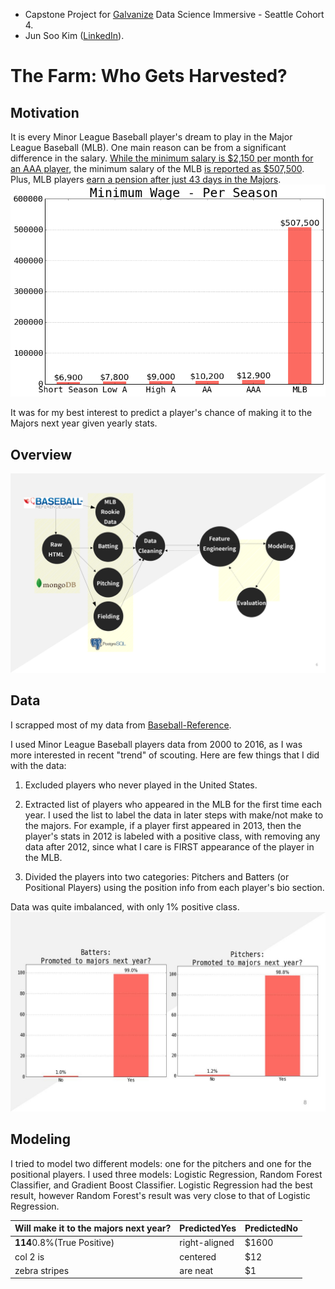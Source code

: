 - Capstone Project for [Galvanize](http://www.galvanize.com/) Data Science Immersive - Seattle Cohort 4.
- Jun Soo Kim ([LinkedIn](https://www.linkedin.com/in/jun-soo-kim)).

# The Farm: Who Gets Harvested?

## Motivation

It is every Minor League Baseball player's dream to play in the Major League Baseball (MLB). One main reason can be from a significant difference in the salary. [While the minimum salary is $2,150 per month for an AAA player](http://www.sportslawblogger.com/baseball/salary-information/minor-league-salary/), the minimum salary of the MLB [is reported as $507,500](http://www.baseball-reference.com/bullpen/Minimum_salary). Plus, MLB players [earn a pension after just 43 days in the Majors](http://www.businessinsider.com/nfl-nhl-nba-mlb-retirement-pension-plans-lockout-2011-1).
![Salary](https://github.com/danhwangya/TheFarm/blob/master/Images/salary.png)

It was for my best interest to predict a player's chance of making it to the Majors next year given yearly stats.

## Overview

![Overall Picture](https://github.com/danhwangya/TheFarm/blob/master/Images/Flow.png)

## Data
I scrapped most of my data from [Baseball-Reference](http://www.baseball-reference.com/).

I used Minor League Baseball players data from 2000 to 2016, as I was more interested in recent "trend" of scouting. Here are few things that I did with the data:

1. Excluded players who never played in the United States.

2. Extracted list of players who appeared in the MLB for the first time each year. I used the list to label the data in later steps with make/not make to the majors. For example, if a player first appeared in 2013, then the player's stats in 2012 is labeled with a positive class, with removing any data after 2012, since what I care is FIRST appearance of the player in the MLB.

3. Divided the players into two categories: Pitchers and Batters (or Positional Players) using the position info from each player's bio section.

Data was quite imbalanced, with only 1% positive class. ![imbalanced_class](https://github.com/danhwangya/TheFarm/blob/master/Images/Imbalanced.jpg)

## Modeling
I tried to model two different models: one for the pitchers and one for the positional players. I used three models: Logistic Regression, Random Forest Classifier, and Gradient Boost Classifier. Logistic Regression had the best result, however Random Forest's result was very close to that of Logistic Regression.

| Will make it to the majors next year?   | Predicted**Yes** | Predicted**No** |
| --- | --- | --- |
| **114**0.8%(True Positive)     | right-aligned | $1600 |
| col 2 is      | centered      |   $12 |
| zebra stripes | are neat      |    $1 |
